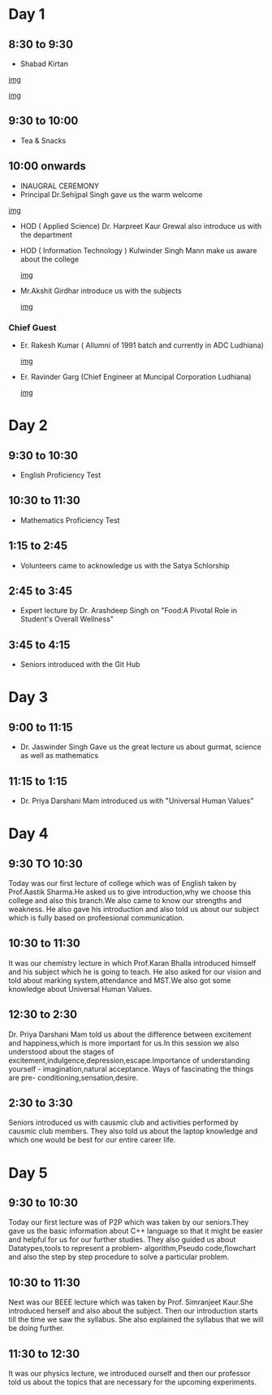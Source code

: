 # Day 1
## 8:30 to 9:30 
- Shabad Kirtan

[img](https://scontent.fixc4-5.fna.fbcdn.net/v/t39.30808-6/525867665_1175946667909379_2340538388970039689_n.jpg?_nc_cat=108&ccb=1-7&_nc_sid=833d8c&_nc_ohc=RzNNHmkSP3YQ7kNvwFziGcu&_nc_oc=AdnJwj1rjiG8hAdVOCN6fdb7tMuiqw1iaO1GcwpTQgcGQ-fEoX1vaBjyFzMLS2RnE9WEgi02xpHl6CFvEZ3Rma6B&_nc_zt=23&_nc_ht=scontent.fixc4-5.fna&_nc_gid=oEkoITbTYI3IztpcS2Xvjw&oh=00_AfRLh2QgkIjdcB-t6yzjeaoI8P97qrwq4QEgULTk1IXYtg&oe=68929886)

[img](https://scontent.fixc4-1.fna.fbcdn.net/v/t39.30808-6/526354096_1175950154575697_6924386061786316018_n.jpg?_nc_cat=111&ccb=1-7&_nc_sid=833d8c&_nc_ohc=STJ27UIz2WUQ7kNvwGKlXW3&_nc_oc=AdmQZv8YNRK-Q-PMg8NSWq9c609g5vmQUkPVdOV-3MimaS1qPFlqeW61o_KAWsFmaUvvfdil0md4GN2XLRjlloDk&_nc_zt=23&_nc_ht=scontent.fixc4-1.fna&_nc_gid=TmZCNjEMIQ41T-s8N9MKjw&oh=00_AfRvB-Hl4hb--OH-RV5v4gFqqBikIjT4a-nJc2N-nopDeQ&oe=6892B85F)
## 9:30 to 10:00 
- Tea & Snacks
## 10:00 onwards
- INAUGRAL CEREMONY
- Principal Dr.Sehijpal Singh gave us the warm welcome

[img](https://scontent.fixc4-4.fna.fbcdn.net/v/t39.30808-6/526560790_1175958371241542_2722538946431863244_n.jpg?_nc_cat=105&ccb=1-7&_nc_sid=833d8c&_nc_ohc=xo6myKxVKOEQ7kNvwH2Vr-n&_nc_oc=Adnu7BzKQY8c6XOqvNoZGb-L6KcRkcFrBB-TDG1ya-091x6PLhehxglC2ygnpoCPKW14Gfajcgid0oO8-O-OYgFq&_nc_zt=23&_nc_ht=scontent.fixc4-4.fna&_nc_gid=il9UVvo2PWxncgHOzq64og&oh=00_AfSZbdvxbtov4v_8zWO5KCGDpQrgvRKiaRCIcUEqxQ3HZw&oe=6892D002)
- HOD ( Applied Science) Dr. Harpreet Kaur Grewal also introduce us with the department
- HOD ( Information Technology ) Kulwinder Singh Mann make us aware about the college

  [img](https://scontent.fixc4-3.fna.fbcdn.net/v/t39.30808-6/525867939_1175958287908217_1682616030293653068_n.jpg?_nc_cat=110&ccb=1-7&_nc_sid=833d8c&_nc_ohc=KJwqeEVvdPIQ7kNvwGRy0jK&_nc_oc=AdmbOi2o0eDmPzsDKEKvF-wvgDZYSBcdiXuD_L592VfNAQar-kUO-VJr0j27dsWFDFpj_gVCHK_b1XgGjAo47E4O&_nc_zt=23&_nc_ht=scontent.fixc4-3.fna&_nc_gid=Hc7dT4Pa7c0cxpOeeXIDyw&oh=00_AfQk1GPD0AMhG26eQdKOgiriAamxg9avROETjOdDCc7wZg&oe=6892BEC3)
- Mr.Akshit Girdhar introduce us with the subjects
 
  [img](https://scontent.fixc4-2.fna.fbcdn.net/v/t39.30808-6/527300469_1175958524574860_5923213620415709678_n.jpg?_nc_cat=106&ccb=1-7&_nc_sid=833d8c&_nc_ohc=3NiCKL2dC9MQ7kNvwEEYeQR&_nc_oc=AdkjkjpbLKHkC-a-yUdpHqqmtP6d6rZ0EhNaBV3Mw9SrbJWxirB6fhxgoDV8kqQdB2wUfHJ2IhF3PdzY_TNBgMai&_nc_zt=23&_nc_ht=scontent.fixc4-2.fna&_nc_gid=naTzrHZvnHrnUeUQbKqs-w&oh=00_AfSjuhzaUp_LJZE-yLiDpAUEOFec2qiob_w4Q6kEnC_0VQ&oe=6892AA36)
### Chief Guest
- Er. Rakesh Kumar ( Allumni of 1991 batch and currently in ADC Ludhiana)

  [img](https://scontent.fixc4-2.fna.fbcdn.net/v/t39.30808-6/526184747_1175957921241587_3001463188630252389_n.jpg?_nc_cat=107&ccb=1-7&_nc_sid=833d8c&_nc_ohc=aCjzlRhoBP0Q7kNvwEf0jP_&_nc_oc=AdmhLcvmaTRgPMGAXKGVUEyZB7KbgbVNaWVGzjFpdDFPGg6R4JnssT3eHyGFhWAT_X9qjOY88U2BI_pK3fenpEEh&_nc_zt=23&_nc_ht=scontent.fixc4-2.fna&_nc_gid=HnPPD8qxbn3eyAC87IHZPw&oh=00_AfS4V99Evco9JYgnBYmj9PwbCvAgOjY-dQ3LT_j0H6oroQ&oe=6892BFAD)
- Er. Ravinder Garg (Chief Engineer at Muncipal Corporation Ludhiana)
  
  [img](https://scontent.fixc4-2.fna.fbcdn.net/v/t39.30808-6/526701126_1175958494574863_7821679819071393773_n.jpg?_nc_cat=106&ccb=1-7&_nc_sid=833d8c&_nc_ohc=AGy0qYWXLUoQ7kNvwG41lwp&_nc_oc=AdlOluiO_J65cGvjdOIYb7PQWmbdcAKvhOakg098CujBn5Poglj4M9Sqyev01nXX4JnK645RlnnGitq4dh4SKUHA&_nc_zt=23&_nc_ht=scontent.fixc4-2.fna&_nc_gid=0A18womBHUkqJLSR6lbXrw&oh=00_AfSBa0MBeYzNQNt_fDnwCDZ3FAllhh4mA43hXY3m4OOasg&oe=6892B0A7)
# Day 2
## 9:30 to 10:30 
- English Proficiency Test
## 10:30 to 11:30 
- Mathematics Proficiency Test
## 1:15 to 2:45
- Volunteers came to acknowledge us with the Satya Schlorship
## 2:45 to 3:45 
- Expert lecture by Dr. Arashdeep Singh on "Food:A Pivotal Role in Student's Overall Wellness"
## 3:45 to 4:15 
- Seniors introduced with the Git Hub
# Day 3
## 9:00 to 11:15 
- Dr. Jaswinder Singh Gave us the great lecture us about gurmat, science as well as mathematics
## 11:15 to 1:15 
- Dr. Priya Darshani Mam introduced us with "Universal Human Values"
# Day 4
## 9:30 TO 10:30
Today was our first lecture of college which was of English taken by Prof.Aastik Sharma.He asked us to give introduction,why we choose this college and also this branch.We also came to know our strengths and weakness. He also gave his introduction and also told us about our subject which is fully based on profeesional communication.
## 10:30 to 11:30 
It was our chemistry lecture in which Prof.Karan Bhalla introduced himself and his subject which he is going to teach. He also asked for our vision and told about marking system,attendance and MST.We also got some knowledge about Universal Human Values.
## 12:30 to 2:30 
Dr. Priya Darshani Mam told us about the difference between excitement and happiness,which is more important for us.In this session we also understood about the stages of excitement,indulgence,depression,escape.Importance of understanding yourself - imagination,natural acceptance. Ways of fascinating the things are pre- conditioning,sensation,desire.
## 2:30 to 3:30 
Seniors introduced us with causmic club and activities performed by causmic club members.
They also told us about the laptop knowledge and which one would be best for our entire career life.
# Day 5
## 9:30 to 10:30 
Today our first lecture was of P2P which was taken by our seniors.They gave us the basic information about C++ language so that it might be easier and helpful for us for our further studies. They also guided us about Datatypes,tools to represent a problem- algorithm,Pseudo code,flowchart and also the step by step procedure to solve a particular problem.
## 10:30 to 11:30 
Next was our BEEE lecture which was taken by Prof. Simranjeet Kaur.She introduced herself and also about the subject. Then our introduction starts till the time we saw the syllabus. She also explained the syllabus that we will be doing further.
## 11:30 to 12:30 
It was our physics lecture, we introduced ourself and then our professor told us about the topics that are necessary for the upcoming experiments.
 
  
